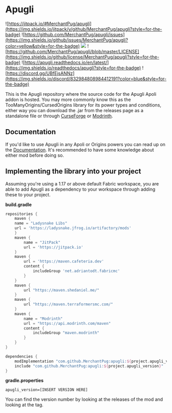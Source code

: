 # Apugli
![https://jitpack.io/#MerchantPug/apugli](https://img.shields.io/jitpack/v/github/MerchantPug/apugli?style=for-the-badge) ![https://github.com/MerchantPug/apugli/issues](https://img.shields.io/github/issues/MerchantPug/apugli?color=yellow&style=for-the-badge) ![](https://img.shields.io/github/issues-pr/MerchantPug/apugli?color=lime&style=for-the-badge) ![https://github.com/MerchantPug/apugli/blob/master/LICENSE](https://img.shields.io/github/license/MerchantPug/apugli?style=for-the-badge) ![https://apugli.readthedocs.io/en/latest/](https://img.shields.io/readthedocs/apugli?style=for-the-badge) ![https://discord.gg/UBfEjsANNz](https://img.shields.io/discord/832984808984412191?color=blue&style=for-the-badge)

This is the Apugli repository where the source code for the Apugli Apoli addon is hosted. You may more commonly know this as the TooManyOrigins/CursedOrigins library for its power types and conditions, either way you can download the .jar from the releases page as a standalone file or through [CurseForge](https://www.curseforge.com/minecraft/mc-mods/apugli) or [Modrinth](https://modrinth.com/mod/apugli).

## Documentation
If you'd like to use Apugli in any Apoli or Origins powers you can read up on the [Documentation](https://apugli.readthedocs.io/en/latest/).
It's recommended to have some knowledge about either mod before doing so.

## Implementing the library into your project

Assuming you're using a 1.17 or above default Fabric workspace, you are able to add Apugli as a dependency to your workspace through adding these to your project.

**build.gradle**
```gradle
repositories {
    maven {
	name = "Ladysnake Libs"
	url = 'https://ladysnake.jfrog.io/artifactory/mods'
    }
    maven {
        name = "JitPack"
        url = 'https://jitpack.io'
    }
    maven {
        url = 'https://maven.cafeteria.dev'
        content {
            includeGroup 'net.adriantodt.fabricmc'
        }
    }
    maven {
        url "https://maven.shedaniel.me/"
    }
    maven {
        url "https://maven.terraformersmc.com/"
    }
    maven {
        name = "Modrinth"
        url = "https://api.modrinth.com/maven"
        content {
            includeGroup "maven.modrinth"
        }
    }
}

dependencies {
    modImplementation "com.github.MerchantPug:apugli:${project.apugli_version}"
    include "com.github.MerchantPug:apugli:${project.apugli_version}"
}
```

**gradle.properties**
```properties
apugli_version=[INSERT VERSION HERE]
```
You can find the version number by looking at the releases of the mod and looking at the tag.
